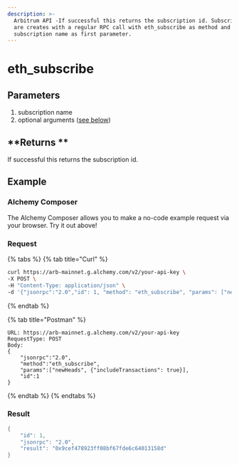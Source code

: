 ```yaml
---
description: >-
  Arbitrum API -If successful this returns the subscription id. Subscriptions
  are creates with a regular RPC call with eth_subscribe as method and the
  subscription name as first parameter.
---
```


# eth\_subscribe

## Parameters <a href="#parameters" id="parameters"></a>

1. subscription name
2. optional arguments ([see below](../ethereum/#optional-arguments))

## \*\*Returns \*\*

If successful this returns the subscription id.

## Example

### Alchemy Composer

The Alchemy Composer allows you to make a no-code example request via your browser. Try it out above!

### Request

{% tabs %}
{% tab title="Curl" %}
```bash
curl https://arb-mainnet.g.alchemy.com/v2/your-api-key \
-X POST \
-H "Content-Type: application/json" \
-d '{"jsonrpc":"2.0","id": 1, "method": "eth_subscribe", "params": ["newHeads", {"includeTransactions": true}]}'
```
{% endtab %}

{% tab title="Postman" %}
```http
URL: https://arb-mainnet.g.alchemy.com/v2/your-api-key
RequestType: POST
Body: 
{
    "jsonrpc":"2.0",
    "method":"eth_subscribe",
    "params":["newHeads", {"includeTransactions": true}],
    "id":1
}
```
{% endtab %}
{% endtabs %}

### Result

```java
{
    "id": 1, 
    "jsonrpc": "2.0", 
    "result": "0x9cef478923ff08bf67fde6c64013158d"
}
```

###
